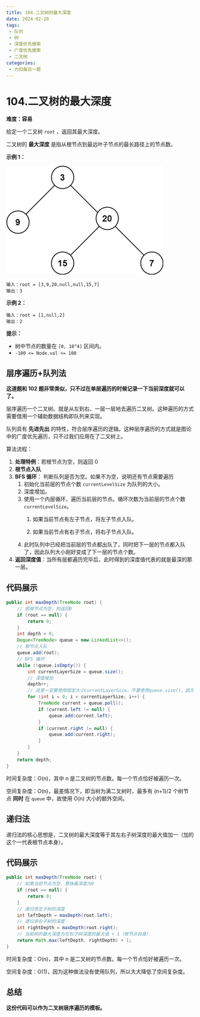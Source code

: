 ```yaml
---
title: 104.二叉树的最大深度
date: 2024-02-28
tags: 
 - 队列
 - 树
 - 深度优先搜索
 - 广度优先搜索
 - 二叉树
categories:
 - 力扣每日一题
---
```


# 104.二叉树的最大深度

**难度：容易**

给定一个二叉树 `root` ，返回其最大深度。

二叉树的 **最大深度** 是指从根节点到最远叶子节点的最长路径上的节点数。

**示例 1：**

![img](./assets/tmp-tree.jpg)



```
输入：root = [3,9,20,null,null,15,7]
输出：3
```

**示例 2：**

```
输入：root = [1,null,2]
输出：2
```

**提示：**

- 树中节点的数量在 `[0, 10^4]` 区间内。
- `-100 <= Node.val <= 100`

## 层序遍历+队列法

**这道题和 102 题非常类似，只不过在单层遍历的时候记录一下当前深度就可以了。**

层序遍历一个二叉树。就是从左到右、一层一层地去遍历二叉树。这种遍历的方式需要借用一个辅助数据结构即队列来实现。

队列具有 **先进先出** 的特性，符合层序遍历的逻辑。这种层序遍历的方式就是图论中的广度优先遍历，只不过我们应用在了二叉树上。

算法流程：

1. **处理特例**：若根节点为空，则返回 0
2. **根节点入队**
3. **BFS 循环**： 判断队列是否为空。如果不为空，说明还有节点需要遍历
   1. 初始化当前层的节点个数 `currentLevelSize` 为队列的大小。
   2. 深度增加。
   3. 使用一个内层循环，遍历当前层的节点。循环次数为当前层的节点个数 `currentLevelSize`。
      1. 如果当前节点有左子节点，将左子节点入队。
      
      2. 如果当前节点有右子节点，将右子节点入队。
   4. 此时队列中已经把当前层的节点都出队了，同时把下一层的节点都入队了，因此队列大小刚好变成了下一层的节点个数。
4. **返回深度值**：当所有层都遍历完毕后，此时得到的深度值代表的就是最深的那一层。

## 代码展示

```java
public int maxDepth(TreeNode root) {
    // 若根节点为空，则返回0
    if (root == null) {
        return 0;
    }
    int depth = 0;
    Deque<TreeNode> queue = new LinkedList<>();
    // 根节点入队
    queue.add(root);
    // BFS 循环
    while (!queue.isEmpty()) {
        int currentLayerSize = queue.size();
        // 深度增加
        depth++;
        // 这里一定要使用固定大小currentLayerSize，不要使用queue.size()，因为queue不停地出队入队，所以其大小是不断变化的
        for (int i = 0; i < currentLayerSize; i++) {
            TreeNode current = queue.poll();
            if (current.left != null) {
                queue.add(current.left);
            }
            if (current.right != null) {
                queue.add(current.right);
            }
        }
    }
    return depth;
}
```

时间复杂度：O(n)，其中 n 是二叉树的节点数。每一个节点恰好被遍历一次。

空间复杂度：O(n)，最差情况下，即当树为满二叉树时，最多有 (n+1)/2 个树节点 **同时** 在 `queue` 中，故使用 O(n) 大小的额外空间。

## 递归法

递归法的核心思想是，二叉树的最大深度等于其左右子树深度的最大值加一（加的这个一代表根节点本身）。

## 代码展示

```java
public int maxDepth(TreeNode root) {
    // 如果当前节点为空，意味着深度为0
    if (root == null) {
        return 0;
    }
    // 递归求左子树的深度
    int leftDepth = maxDepth(root.left);
    // 递归求右子树的深度
    int rightDepth = maxDepth(root.right);
    // 当前树的最大深度为左右子树深度的最大值 + 1（根节点自身）
    return Math.max(leftDepth, rightDepth) + 1;
}
```

时间复杂度：O(n)，其中 n 是二叉树的节点数。每一个节点恰好被遍历一次。

空间复杂度：O(1)，因为这种做法没有使用队列，所以大大降低了空间复杂度。

## 总结

**这份代码可以作为二叉树层序遍历的模板。**
